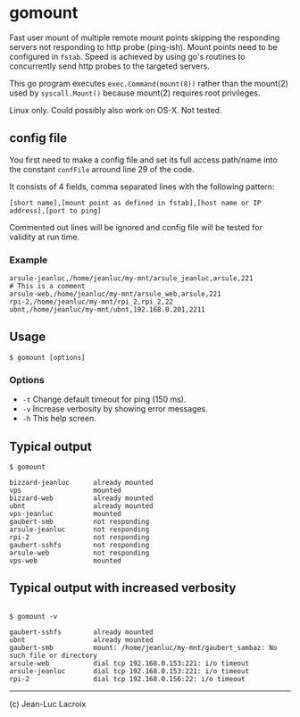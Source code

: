 # gomount
Fast user mount of multiple remote mount points skipping the responding servers not responding to http probe (ping-ish). Mount points need to be configured in `fstab`. Speed is achieved by using go's routines to concurrently send http probes to the targeted servers.

This go program executes  `exec.Command(mount(8))` rather than the mount(2) used by `syscall.Mount()` because mount(2) requires root privileges.

Linux only. Could possibly also work on OS-X. Not tested.

## config file
You first need to make a config file and set its full access path/name into the constant `confFile` arround line 29 of the code.

It consists of 4 fields, comma separated lines with the following pattern:
```
[short name],[mount point as defined in fstab],[host name or IP address],[port to ping]
```
Commented out lines will be ignored and config file will be tested for validity at run time.

### Example
```
arsule-jeanluc,/home/jeanluc/my-mnt/arsule_jeanluc,arsule,221
# This is a comment
arsule-web,/home/jeanluc/my-mnt/arsule_web,arsule,221
rpi-2,/home/jeanluc/my-mnt/rpi_2,rpi_2,22
ubnt,/home/jeanluc/my-mnt/ubnt,192.168.0.201,2211

```

## Usage
`$ gomount [options]`

### Options
* `-t` Change default timeout for ping (150 ms).
* `-v` Increase verbosity by showing error messages.
* `-h` This help screen.

## Typical output
```
$ gomount

bizzard-jeanluc      already mounted
vps                  mounted
bizzard-web          already mounted
ubnt                 already mounted
vps-jeanluc          mounted
gaubert-smb          not responding  
arsule-jeanluc       not responding  
rpi-2                not responding  
gaubert-sshfs        not responding  
arsule-web           not responding  
vps-web              mounted
```

## Typical output with increased verbosity

```

$ gomount -v

gaubert-sshfs        already mounted
ubnt                 already mounted
gaubert-smb          mount: /home/jeanluc/my-mnt/gaubert_sambaz: No such file or directory
arsule-web           dial tcp 192.168.0.153:221: i/o timeout
arsule-jeanluc       dial tcp 192.168.0.153:221: i/o timeout
rpi-2                dial tcp 192.168.0.156:22: i/o timeout
```
----
(c) Jean-Luc Lacroix